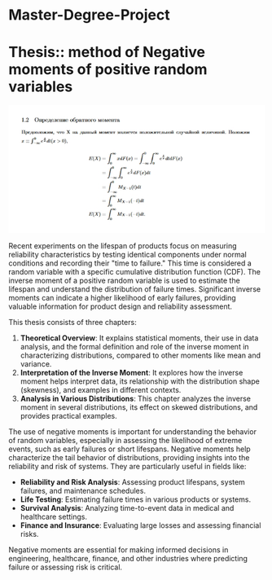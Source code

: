 

# Master-Degree-Project
# <span>**Thesis**:: method of Negative moments of positive random variables </span>
![definition](https://github.com/Cetaking27/Master-Degree-Project/blob/main/Screenshot_15-11-2024_16117_www.overleaf.com.jpeg)

Recent experiments on the lifespan of products focus on measuring reliability characteristics by testing identical components under normal conditions and recording their "time to failure." This time is considered a random variable with a specific cumulative distribution function (CDF). The inverse moment of a positive random variable is used to estimate the lifespan and understand the distribution of failure times. Significant inverse moments can indicate a higher likelihood of early failures, providing valuable information for product design and reliability assessment.

This thesis consists of three chapters:
1. **Theoretical Overview**: It explains statistical moments, their use in data analysis, and the formal definition and role of the inverse moment in characterizing distributions, compared to other moments like mean and variance.
2. **Interpretation of the Inverse Moment**: It explores how the inverse moment helps interpret data, its relationship with the distribution shape (skewness), and examples in different contexts.
3. **Analysis in Various Distributions**: This chapter analyzes the inverse moment in several distributions, its effect on skewed distributions, and provides practical examples.

The use of negative moments is important for understanding the behavior of random variables, especially in assessing the likelihood of extreme events, such as early failures or short lifespans. Negative moments help characterize the tail behavior of distributions, providing insights into the reliability and risk of systems. They are particularly useful in fields like:

- **Reliability and Risk Analysis**: Assessing product lifespans, system failures, and maintenance schedules.
- **Life Testing**: Estimating failure times in various products or systems.
- **Survival Analysis**: Analyzing time-to-event data in medical and healthcare settings.
- **Finance and Insurance**: Evaluating large losses and assessing financial risks.

Negative moments are essential for making informed decisions in engineering, healthcare, finance, and other industries where predicting failure or assessing risk is critical.
